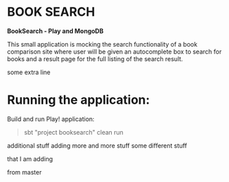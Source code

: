 BOOK SEARCH
===========

**BookSearch - Play and MongoDB**

This small application is mocking the search functionality of a book comparison site where user will be given an autocomplete box to search for books and a result page for the full listing of the search result.

some extra line

Running the application:
========================
Build and run Play! application:
> sbt "project booksearch" clean run

additional stuff
adding more and more stuff
some different stuff

that I am adding

from master
